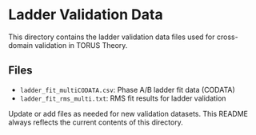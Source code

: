 # Ladder Validation Data

This directory contains the ladder validation data files used for cross-domain validation in TORUS Theory.

## Files
- `ladder_fit_multiCODATA.csv`: Phase A/B ladder fit data (CODATA)
- `ladder_fit_rms_multi.txt`: RMS fit results for ladder validation

Update or add files as needed for new validation datasets. This README always reflects the current contents of this directory.
